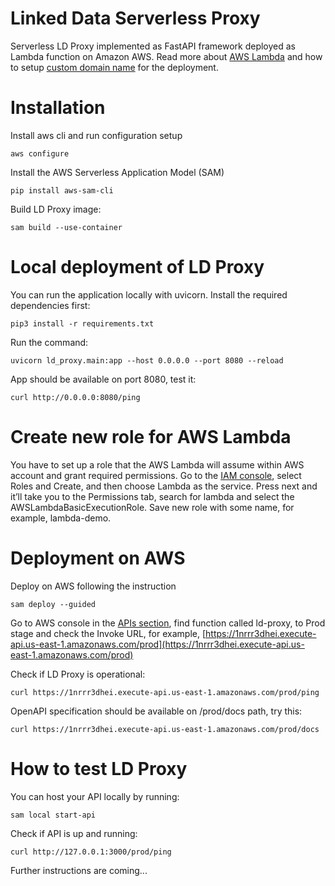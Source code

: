# Linked Data Serverless Proxy
Serverless LD Proxy implemented as FastAPI framework deployed as Lambda function on Amazon AWS. Read more about [AWS Lambda](https://aws.amazon.com/lambda/) and how to setup [custom domain name](https://www.serverless.com/blog/serverless-api-gateway-domain) for the deployment.

# Installation
Install aws cli and run configuration setup

```aws configure```

Install the AWS Serverless Application Model (SAM)

```pip install aws-sam-cli```

Build LD Proxy image:

```sam build --use-container```

# Local deployment of LD Proxy

You can run the application locally with uvicorn. Install the required dependencies first:
``` 
pip3 install -r requirements.txt
```

Run the command:

```uvicorn ld_proxy.main:app --host 0.0.0.0 --port 8080 --reload```

App should be available on port 8080, test it:

```
curl http://0.0.0.0:8080/ping
```

# Create new role for AWS Lambda

You have to set up a role that the AWS Lambda will assume within AWS account and grant required permissions. Go to the [IAM console](https://console.aws.amazon.com/iam/), select Roles and Create, and then choose Lambda as the service. Press next and it’ll take you to the Permissions tab, search for lambda and select the AWSLambdaBasicExecutionRole. Save new role with some name, for example, lambda-demo.

# Deployment on AWS 

Deploy on AWS following the instruction 

```sam deploy --guided```

Go to AWS console in the [APIs section](https://console.aws.amazon.com/apigateway/main/apis?region=us-east-1), find function called ld-proxy, to Prod stage and check the Invoke URL, for example, [https://1nrrr3dhei.execute-api.us-east-1.amazonaws.com/prod](https://1nrrr3dhei.execute-api.us-east-1.amazonaws.com/prod)

Check if LD Proxy is operational:

```curl https://1nrrr3dhei.execute-api.us-east-1.amazonaws.com/prod/ping```

OpenAPI specification should be available on /prod/docs path, try this:

```curl https://1nrrr3dhei.execute-api.us-east-1.amazonaws.com/prod/docs```

# How to test LD Proxy

You can host your API locally by running: 

```sam local start-api```

Check if API is up and running:

```curl http://127.0.0.1:3000/prod/ping```


Further instructions are coming...
